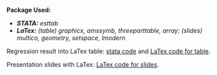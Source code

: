 **Package Used:**
- ***STATA:** esttab*
- ***LaTex:** (table) graphicx, amssymb, threeparttable, array; (slides) multico, geometry, setspace, lmodern*

Regression result into LaTex table: [stata code](https://github.com/jingwenshi-novae/Coding-Samples/blob/main/LaTex/Reg%20to%20LaTex.do) and [LaTex code for table](https://github.com/jingwenshi-novae/Coding-Samples/blob/main/LaTex/LaTex%20code%20for%table.tex).

Presentation slides with LaTex: [LaTex code for slides](https://github.com/jingwenshi-novae/Coding-Samples/blob/main/LaTex/LaTex%20code%20for%20slides).
